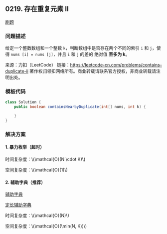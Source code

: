 <script src="https://cdn.bootcss.com/mathjax/2.7.7/MathJax.js?config=TeX-AMS-MML_HTMLorMML"></script>

## 0219. 存在重复元素 II

[刷题](qu0219/solu/Solution.java)

### 问题描述

给定一个整数数组和一个整数 `k`，判断数组中是否存在两个不同的索引 `i` 和 `j`，使得 `nums [i] = nums [j]`，并且 `i` 和 `j` 的差的 绝对值 **至多为 k**。

来源：力扣（LeetCode）
链接：https://leetcode-cn.com/problems/contains-duplicate-ii
著作权归领扣网络所有。商业转载请联系官方授权，非商业转载请注明出处。

### 模板代码

``` java
class Solution {
    public boolean containsNearbyDuplicate(int[] nums, int k) {

    }
}
```

### 解决方案

#### 1. 暴力枚举（超时）

时间复杂度：\\(\mathcal{O}(N \cdot K)\\)

空间复杂度：\\(\mathcal{O}(1)\\)

#### 2. 辅助字典（推荐）

[辅助字典](qu0219/solu2/Solution.java)

[定长辅助字典](qu0219/solu2/Solution.java)

时间复杂度：\\(\mathcal{O}(N)\\)

空间复杂度：\\(\mathcal{O}(\min(N, K))\\)